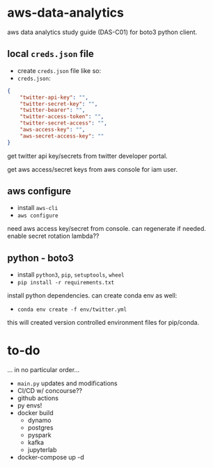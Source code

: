 # aws-data-analytics
aws data analytics study guide (DAS-C01) for boto3 python client.

## local `creds.json` file

- create `creds.json` file like so:
- `creds.json`:
```json
{
    "twitter-api-key": "",
    "twitter-secret-key": "",
    "twitter-bearer": "",
    "twitter-access-token": "",
    "twitter-secret-access": "",
    "aws-access-key": "",
    "aws-secret-access-key": ""
}
```

get twitter api key/secrets from twitter developer portal.

get aws access/secret keys from aws console for iam user.

## aws configure

- install `aws-cli`
- `aws configure`

need aws access key/secret from console. can regenerate if needed. enable secret rotation lambda??

## python - boto3

- install `python3`, `pip`, `setuptools`, `wheel`
- `pip install -r requirements.txt`

install python dependencies. can create conda env as well:

- `conda env create -f env/twitter.yml`

this will created version controlled environment files for pip/conda.

# to-do

... in no particular order...

- `main.py` updates and modifications
- CI/CD w/ concourse??
- github actions
- py envs!
- docker build
    - dynamo
    - postgres
    - pyspark
    - kafka
    - jupyterlab
- docker-compose up -d
